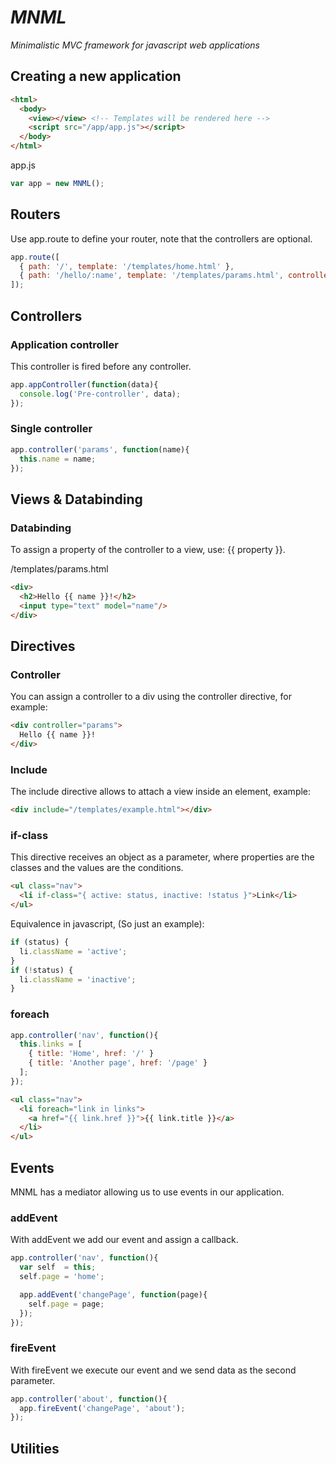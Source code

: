 # _MNML_

_Minimalistic MVC framework for javascript web applications_

## Creating a new application
```html
<html>
  <body>
    <view></view> <!-- Templates will be rendered here -->
    <script src="/app/app.js"></script>
  </body>
</html>
```

app.js
```javascript
var app = new MNML();
```

## Routers
Use app.route to define your router, note that the controllers are optional.
```javascript
app.route([
  { path: '/', template: '/templates/home.html' },
  { path: '/hello/:name', template: '/templates/params.html', controller: 'params' }
]);
```

## Controllers

### Application controller
This controller is fired before any controller.

```javascript
app.appController(function(data){
  console.log('Pre-controller', data);
});
```

### Single controller
```javascript
app.controller('params', function(name){
  this.name = name;
});
```

## Views & Databinding
### Databinding
To assign a property of the controller to a view, use: {{ property }}.

/templates/params.html
```html
<div>
  <h2>Hello {{ name }}!</h2>
  <input type="text" model="name"/>
</div>
```

## Directives
### Controller
You can assign a controller to a div using the controller directive, for example:
```html
<div controller="params">
  Hello {{ name }}!
</div>
```

### Include
The include directive allows to attach a view inside an element, example:
```html
<div include="/templates/example.html"></div>
```
### if-class
This directive receives an object as a parameter, where properties are the classes and the values ​​are the conditions.
```html
<ul class="nav">
  <li if-class="{ active: status, inactive: !status }">Link</li>
</ul>
```
Equivalence in javascript, (So just an example):
```javascript
if (status) {
  li.className = 'active';
}
if (!status) {
  li.className = 'inactive';
}
```

### foreach
```javascript
app.controller('nav', function(){
  this.links = [
    { title: 'Home', href: '/' }
    { title: 'Another page', href: '/page' }
  ];
});
```
```html
<ul class="nav">
  <li foreach="link in links">
    <a href="{{ link.href }}">{{ link.title }}</a>
  </li>
</ul>
```

## Events
MNML has a mediator allowing us to use events in our application.
### addEvent
With addEvent we add our event and assign a callback.
```javascript
app.controller('nav', function(){
  var self  = this;
  self.page = 'home';

  app.addEvent('changePage', function(page){
    self.page = page;
  });
});
```
### fireEvent
With fireEvent we execute our event and we send data as the second parameter.
```javascript
app.controller('about', function(){
  app.fireEvent('changePage', 'about');
});
```

## Utilities
